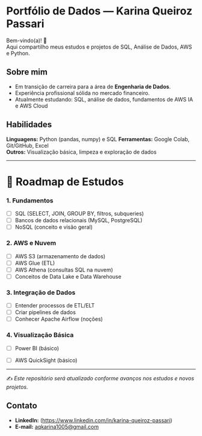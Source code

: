 # Portfólio de Dados — Karina Queiroz Passari

Bem-vindo(a)! 👋  
Aqui compartilho meus estudos e projetos de SQL, Análise de Dados, AWS e Python.

## Sobre mim
- Em transição de carreira para a área de **Engenharia de Dados**.  
- Experiência profissional sólida no mercado financeiro.  
- Atualmente estudando: SQL, análise de dados, fundamentos de AWS IA e AWS Cloud 

## Habilidades
**Linguagens:** Python (pandas, numpy) e SQL
**Ferramentas:** Google Colab, Git/GitHub, Excel  
**Outros:** Visualização básica, limpeza e exploração de dados  

---

# 📅 Roadmap de Estudos

### 1. Fundamentos
- [ ] SQL (SELECT, JOIN, GROUP BY, filtros, subqueries)  
- [ ] Bancos de dados relacionais (MySQL, PostgreSQL)  
- [ ] NoSQL (conceito e visão geral)  

### 2. AWS e Nuvem
- [ ] AWS S3 (armazenamento de dados)  
- [ ] AWS Glue (ETL)  
- [ ] AWS Athena (consultas SQL na nuvem)  
- [ ] Conceitos de Data Lake e Data Warehouse  

### 3. Integração de Dados
- [ ] Entender processos de ETL/ELT  
- [ ] Criar pipelines de dados  
- [ ] Conhecer Apache Airflow (noções)  

### 4. Visualização Básica
- [ ] Power BI (básico)  
- [ ] AWS QuickSight (básico)  


---
✍️ *Este repositório será atualizado conforme avanços nos estudos e novos projetos.*

## Contato
- **LinkedIn:** (https://www.linkedin.com/in/karina-queiroz-passari)  
- **E-mail:** aqkarina1005@gmail.com
